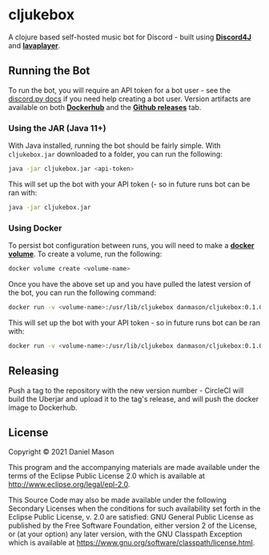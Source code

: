 # cljukebox
A clojure based self-hosted music bot for Discord - built using [**Discord4J**](https://github.com/Discord4J/Discord4J) and [**lavaplayer**](https://github.com/sedmelluq/lavaplayer). 

## Running the Bot

To run the bot, you will require an API token for a bot user - see the [discord.py docs](https://discordpy.readthedocs.io/en/stable/discord.html) if you need help creating a bot user. Version artifacts are available on both [**Dockerhub**](https://hub.docker.com/repository/docker/danmason/cljukebox) and the [**Github releases**](https://github.com/danmason/cljukebox/releases) tab.


### Using the JAR (Java 11+)

With Java installed, running the bot should be fairly simple. With `cljukebox.jar` downloaded to a folder, you can run the following:
```bash
java -jar cljukebox.jar <api-token>
```

This will set up the bot with your API token (- so in future runs bot can be ran with:
```bash
java -jar cljukebox.jar
```

### Using Docker
To persist bot configuration between runs, you will need to make a [**docker volume**](https://docs.docker.com/storage/volumes/). To create a volume, run the following: 
```bash
docker volume create <volume-name>
```

Once you have the above set up and you have pulled the latest version of the bot, you can run the following command:
```bash
docker run -v <volume-name>:/usr/lib/cljukebox danmason/cljukebox:0.1.0 <api-token>
```

This will set up the bot with your API token - so in future runs bot can be ran with:
```bash
docker run -v <volume-name>:/usr/lib/cljukebox danmason/cljukebox:0.1.0
```

## Releasing
Push a tag to the repository with the new version number - CircleCI will build the Uberjar and upload it to the tag's release, and will push the docker image to Dockerhub.

## License

Copyright © 2021 Daniel Mason

This program and the accompanying materials are made available under the
terms of the Eclipse Public License 2.0 which is available at
http://www.eclipse.org/legal/epl-2.0.

This Source Code may also be made available under the following Secondary
Licenses when the conditions for such availability set forth in the Eclipse
Public License, v. 2.0 are satisfied: GNU General Public License as published by
the Free Software Foundation, either version 2 of the License, or (at your
option) any later version, with the GNU Classpath Exception which is available
at https://www.gnu.org/software/classpath/license.html.
